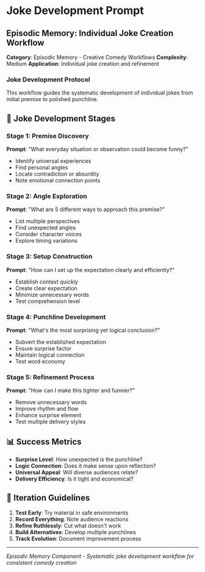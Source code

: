 # Joke Development Prompt

## Episodic Memory: Individual Joke Creation Workflow

**Category**: Episodic Memory - Creative Comedy Workflows
**Complexity**: Medium
**Application**: Individual joke creation and refinement

### Joke Development Protocol

This workflow guides the systematic development of individual jokes from initial premise to polished punchline.

## 🎯 Joke Development Stages

### Stage 1: Premise Discovery

**Prompt**: "What everyday situation or observation could become funny?"

- Identify universal experiences
- Find personal angles
- Locate contradiction or absurdity
- Note emotional connection points

### Stage 2: Angle Exploration

**Prompt**: "What are 5 different ways to approach this premise?"

- List multiple perspectives
- Find unexpected angles
- Consider character voices
- Explore timing variations

### Stage 3: Setup Construction

**Prompt**: "How can I set up the expectation clearly and efficiently?"

- Establish context quickly
- Create clear expectation
- Minimize unnecessary words
- Test comprehension level

### Stage 4: Punchline Development

**Prompt**: "What's the most surprising yet logical conclusion?"

- Subvert the established expectation
- Ensure surprise factor
- Maintain logical connection
- Test word economy

### Stage 5: Refinement Process

**Prompt**: "How can I make this tighter and funnier?"

- Remove unnecessary words
- Improve rhythm and flow
- Enhance surprise element
- Test multiple delivery styles

## 📊 Success Metrics

- **Surprise Level**: How unexpected is the punchline?
- **Logic Connection**: Does it make sense upon reflection?
- **Universal Appeal**: Will diverse audiences relate?
- **Delivery Efficiency**: Is it tight and economical?

## 🔄 Iteration Guidelines

1. **Test Early**: Try material in safe environments
2. **Record Everything**: Note audience reactions
3. **Refine Ruthlessly**: Cut what doesn't work
4. **Build Alternatives**: Develop multiple punchlines
5. **Track Evolution**: Document improvement process

---

_Episodic Memory Component - Systematic joke development workflow for consistent comedy creation_
